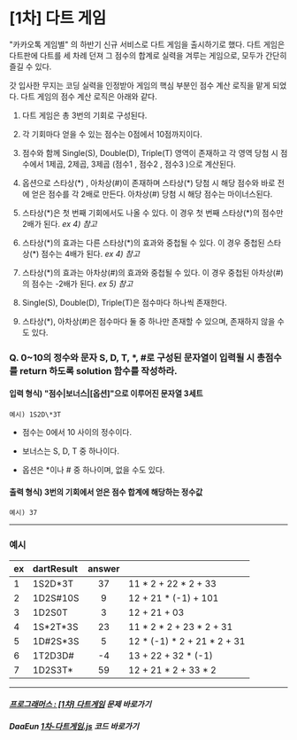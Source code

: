 # [1차] 다트 게임

"카카오톡 게임별" 의 하반기 신규 서비스로 다트 게임을 출시하기로 했다. 다트 게임은 다트판에 다트를 세 차례 던져 그 점수의 합계로 실력을 겨루는 게임으로, 모두가 간단히 즐길 수 있다.

갓 입사한 무지는 코딩 실력을 인정받아 게임의 핵심 부분인 점수 계산 로직을 맡게 되었다. 다트 게임의 점수 계산 로직은 아래와 같다.

1. 다트 게임은 총 3번의 기회로 구성된다.

2. 각 기회마다 얻을 수 있는 점수는 0점에서 10점까지이다.

3. 점수와 함께 Single(S), Double(D), Triple(T) 영역이 존재하고 각 영역 당첨 시 점수에서 1제곱, 2제곱, 3제곱 (점수1 , 점수2 , 점수3 )으로 계산된다.

4. 옵션으로 스타상(\*) , 아차상(#)이 존재하며 스타상(\*) 당첨 시 해당 점수와 바로 전에 얻은 점수를 각 2배로 만든다. 아차상(#) 당첨 시 해당 점수는 마이너스된다.

5. 스타상(\*)은 첫 번째 기회에서도 나올 수 있다. 이 경우 첫 번째 스타상(\*)의 점수만 2배가 된다. _ex 4) 참고_

6. 스타상(\*)의 효과는 다른 스타상(\*)의 효과와 중첩될 수 있다. 이 경우 중첩된 스타상(\*) 점수는 4배가 된다. _ex 4) 참고_

7. 스타상(\*)의 효과는 아차상(#)의 효과와 중첩될 수 있다. 이 경우 중첩된 아차상(#)의 점수는 -2배가 된다. _ex 5) 참고_

8. Single(S), Double(D), Triple(T)은 점수마다 하나씩 존재한다.

9.  스타상(\*), 아차상(#)은 점수마다 둘 중 하나만 존재할 수 있으며, 존재하지 않을 수도 있다.

### Q. 0~10의 정수와 문자 S, D, T, \*, #로 구성된 문자열이 입력될 시 총점수를 return 하도록 solution 함수를 작성하라.

#### 입력 형식) __"점수|보너스|[옵션]"으로 이루어진 문자열 3세트__
    예시) 1S2D\*3T

- 점수는 0에서 10 사이의 정수이다.
    
- 보너스는 S, D, T 중 하나이다.

- 옵션은 \*이나 # 중 하나이며, 없을 수도 있다.
    
#### 출력 형식) __3번의 기회에서 얻은 점수 합계에 해당하는 정수값__
    예시) 37

***

### 예시

|ex|dartResult|answer||  
|---|:---|:---:|:---|
|1|1S2D\*3T|37|  11 \* 2 + 22 \* 2 + 33| 
|2|1D2S#10S|9|	12 + 21 \* (-1) + 101|
|3|1D2S0T|3|	12 + 21 + 03|
|4|1S\*2T\*3S|23|	11 \* 2 \* 2 + 23 \* 2 + 31|
|5|1D#2S\*3S|5|	12 \* (-1) \* 2 + 21 \* 2 + 31|
|6|1T2D3D#|-4|	13 + 22 + 32 \* (-1)|
|7|1D2S3T\*|59|	12 + 21 \* 2 + 33 \* 2|

***

#### _[프로그래머스 : [1차] 다트게임](https://programmers.co.kr/learn/courses/30/lessons/17682) 문제 바로가기_

#### _DaaEun [1차-다트게임.js](https://github.com/DaaEun/Practicing-Co-Te/blob/main/Level%201/1%EC%B0%A8-%EB%8B%A4%ED%8A%B8%EA%B2%8C%EC%9E%84.js) 코드 바로가기_
